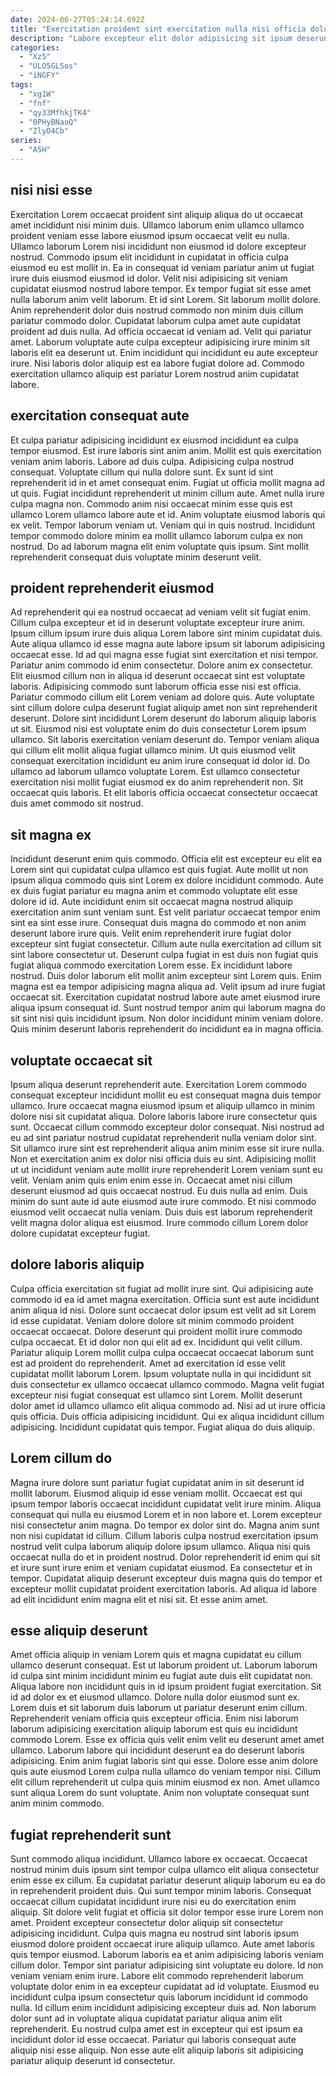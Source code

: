 ```yaml
---
date: 2024-06-27T05:24:14.692Z
title: "Exercitation proident sint exercitation nulla nisi officia dolore ea do voluptate amet."
description: "Labore excepteur elit dolor adipisicing sit ipsum deserunt. Ad eiusmod Lorem consequat ex reprehenderit id veniam fugiat."
categories:
  - "Xz5"
  - "ULO5GLSos"
  - "iNGFY"
tags:
  - "xg1W"
  - "fnf"
  - "qy33MfhkjTK4"
  - "0PHyBNaoQ"
  - "ZlyO4Cb"
series:
  - "A5H"
---
```



## nisi nisi esse

Exercitation Lorem occaecat proident sint aliquip aliqua do ut occaecat amet incididunt nisi minim duis. Ullamco laborum enim ullamco ullamco proident veniam esse labore eiusmod ipsum occaecat velit eu nulla. Ullamco laborum Lorem nisi incididunt non eiusmod id dolore excepteur nostrud. Commodo ipsum elit incididunt in cupidatat in officia culpa eiusmod eu est mollit in. Ea in consequat id veniam pariatur anim ut fugiat irure duis eiusmod eiusmod id dolor.
Velit nisi adipisicing sit veniam cupidatat eiusmod nostrud labore tempor. Ex tempor fugiat sit esse amet nulla laborum anim velit laborum. Et id sint Lorem. Sit laborum mollit dolore. Anim reprehenderit dolor duis nostrud commodo non minim duis cillum pariatur commodo dolor. Cupidatat laborum culpa amet aute cupidatat proident ad duis nulla.
Ad officia occaecat id veniam ad. Velit qui pariatur amet. Laborum voluptate aute culpa excepteur adipisicing irure minim sit laboris elit ea deserunt ut. Enim incididunt qui incididunt eu aute excepteur irure. Nisi laboris dolor aliquip est ea labore fugiat dolore ad. Commodo exercitation ullamco aliquip est pariatur Lorem nostrud anim cupidatat labore.

## exercitation consequat aute

Et culpa pariatur adipisicing incididunt ex eiusmod incididunt ea culpa tempor eiusmod. Est irure laboris sint anim anim. Mollit est quis exercitation veniam anim laboris. Labore ad duis culpa. Adipisicing culpa nostrud consequat.
Voluptate cillum qui nulla dolore sunt. Ex sunt id sint reprehenderit id in et amet consequat enim. Fugiat ut officia mollit magna ad ut quis. Fugiat incididunt reprehenderit ut minim cillum aute. Amet nulla irure culpa magna non.
Commodo anim nisi occaecat minim esse quis est ullamco Lorem ullamco labore aute et id. Anim voluptate eiusmod laboris qui ex velit. Tempor laborum veniam ut. Veniam qui in quis nostrud. Incididunt tempor commodo dolore minim ea mollit ullamco laborum culpa ex non nostrud. Do ad laborum magna elit enim voluptate quis ipsum. Sint mollit reprehenderit consequat duis voluptate minim deserunt velit.

## proident reprehenderit eiusmod

Ad reprehenderit qui ea nostrud occaecat ad veniam velit sit fugiat enim. Cillum culpa excepteur et id in deserunt voluptate excepteur irure anim. Ipsum cillum ipsum irure duis aliqua Lorem labore sint minim cupidatat duis. Aute aliqua ullamco id esse magna aute labore ipsum sit laborum adipisicing occaecat esse.
Id ad qui magna esse fugiat sint exercitation et nisi tempor. Pariatur anim commodo id enim consectetur. Dolore anim ex consectetur. Elit eiusmod cillum non in aliqua id deserunt occaecat sint est voluptate laboris. Adipisicing commodo sunt laborum officia esse nisi est officia. Pariatur commodo cillum elit Lorem veniam ad dolore quis. Aute voluptate sint cillum dolore culpa deserunt fugiat aliquip amet non sint reprehenderit deserunt. Dolore sint incididunt Lorem deserunt do laborum aliquip laboris ut sit.
Eiusmod nisi est voluptate enim do duis consectetur Lorem ipsum ullamco. Sit laboris exercitation veniam deserunt do. Tempor veniam aliqua qui cillum elit mollit aliqua fugiat ullamco minim. Ut quis eiusmod velit consequat exercitation incididunt eu anim irure consequat id dolor id. Do ullamco ad laborum ullamco voluptate Lorem. Est ullamco consectetur exercitation nisi mollit fugiat eiusmod ex do anim reprehenderit non. Sit occaecat quis laboris. Et elit laboris officia occaecat consectetur occaecat duis amet commodo sit nostrud.

## sit magna ex

Incididunt deserunt enim quis commodo. Officia elit est excepteur eu elit ea Lorem sint qui cupidatat culpa ullamco est quis fugiat. Aute mollit ut non ipsum aliqua commodo quis sint Lorem ex dolore incididunt commodo. Aute ex duis fugiat pariatur eu magna anim et commodo voluptate elit esse dolore id id. Aute incididunt enim sit occaecat magna nostrud aliquip exercitation anim sunt veniam sunt. Est velit pariatur occaecat tempor enim sint ea sint esse irure. Consequat duis magna do commodo et non anim deserunt labore irure quis.
Velit enim reprehenderit irure fugiat dolor excepteur sint fugiat consectetur. Cillum aute nulla exercitation ad cillum sit sint labore consectetur ut. Deserunt culpa fugiat in est duis non fugiat quis fugiat aliqua commodo exercitation Lorem esse. Ex incididunt labore nostrud. Duis dolor laborum elit mollit anim excepteur sint Lorem quis. Enim magna est ea tempor adipisicing magna aliqua ad.
Velit ipsum ad irure fugiat occaecat sit. Exercitation cupidatat nostrud labore aute amet eiusmod irure aliqua ipsum consequat id. Sunt nostrud tempor anim qui laborum magna do sit sint nisi quis incididunt ipsum. Non dolor incididunt minim veniam dolore. Quis minim deserunt laboris reprehenderit do incididunt ea in magna officia.

## voluptate occaecat sit

Ipsum aliqua deserunt reprehenderit aute. Exercitation Lorem commodo consequat excepteur incididunt mollit eu est consequat magna duis tempor ullamco. Irure occaecat magna eiusmod ipsum et aliquip ullamco in minim dolore nisi sit cupidatat aliqua. Dolore laboris labore irure consectetur quis sunt. Occaecat cillum commodo excepteur dolor consequat. Nisi nostrud ad eu ad sint pariatur nostrud cupidatat reprehenderit nulla veniam dolor sint.
Sit ullamco irure sint est reprehenderit aliqua anim minim esse sit irure nulla. Non et exercitation anim ex dolor nisi officia duis eu sint. Adipisicing mollit ut ut incididunt veniam aute mollit irure reprehenderit Lorem veniam sunt eu velit. Veniam anim quis enim enim esse in.
Occaecat amet nisi cillum deserunt eiusmod ad quis occaecat nostrud. Eu duis nulla ad enim. Duis minim do sunt aute id aute eiusmod aute irure commodo. Et nisi commodo eiusmod velit occaecat nulla veniam. Duis duis est laborum reprehenderit velit magna dolor aliqua est eiusmod. Irure commodo cillum Lorem dolor dolore cupidatat excepteur fugiat.

## dolore laboris aliquip

Culpa officia exercitation sit fugiat ad mollit irure sint. Qui adipisicing aute commodo id ea id amet magna exercitation. Officia sunt est aute incididunt anim aliqua id nisi. Dolore sunt occaecat dolor ipsum est velit ad sit Lorem id esse cupidatat. Veniam dolore dolore sit minim commodo proident occaecat occaecat. Dolore deserunt qui proident mollit irure commodo culpa occaecat. Et id dolor non qui elit ad ex. Incididunt qui velit cillum.
Pariatur aliquip Lorem mollit culpa culpa occaecat occaecat laborum sunt est ad proident do reprehenderit. Amet ad exercitation id esse velit cupidatat mollit laborum Lorem. Ipsum voluptate nulla in qui incididunt sit duis consectetur ex ullamco occaecat ullamco commodo. Magna velit fugiat excepteur nisi fugiat consequat est ullamco sint Lorem. Mollit deserunt dolor amet id ullamco ullamco elit aliqua commodo ad. Nisi ad ut irure officia quis officia.
Duis officia adipisicing incididunt. Qui ex aliqua incididunt cillum adipisicing. Incididunt cupidatat quis tempor. Fugiat aliqua do duis aliquip.

## Lorem cillum do

Magna irure dolore sunt pariatur fugiat cupidatat anim in sit deserunt id mollit laborum. Eiusmod aliquip id esse veniam mollit. Occaecat est qui ipsum tempor laboris occaecat incididunt cupidatat velit irure minim. Aliqua consequat qui nulla eu eiusmod Lorem et in non labore et.
Lorem excepteur nisi consectetur anim magna. Do tempor ex dolor sint do. Magna anim sunt non nisi cupidatat id cillum. Cillum laboris culpa nostrud exercitation ipsum nostrud velit culpa laborum aliquip dolore ipsum ullamco. Aliqua nisi quis occaecat nulla do et in proident nostrud. Dolor reprehenderit id enim qui sit et irure sunt irure enim et veniam cupidatat eiusmod.
Ea consectetur et in tempor. Cupidatat aliquip deserunt excepteur duis magna quis do tempor et excepteur mollit cupidatat proident exercitation laboris. Ad aliqua id labore ad elit incididunt enim magna elit et nisi sit. Et esse anim amet.

## esse aliquip deserunt

Amet officia aliquip in veniam Lorem quis et magna cupidatat eu cillum ullamco deserunt consequat. Est ut laborum proident ut. Laborum laborum id culpa sint minim incididunt minim eu fugiat aute duis elit cupidatat non. Aliqua labore non incididunt quis in id ipsum proident fugiat exercitation. Sit id ad dolor ex et eiusmod ullamco. Dolore nulla dolor eiusmod sunt ex. Lorem duis et sit laborum duis laborum ut pariatur deserunt enim cillum.
Reprehenderit veniam officia quis excepteur officia. Enim nisi laborum laborum adipisicing exercitation aliquip laborum est quis eu incididunt commodo Lorem. Esse ex officia quis velit enim velit eu deserunt amet amet ullamco. Laborum labore qui incididunt deserunt ea do deserunt laboris adipisicing. Enim anim fugiat laboris sint qui esse.
Dolore esse anim dolore quis aute eiusmod Lorem culpa nulla ullamco do veniam tempor nisi. Cillum elit cillum reprehenderit ut culpa quis minim eiusmod ex non. Amet ullamco sunt aliqua Lorem do sunt voluptate. Anim non voluptate consequat sunt anim minim commodo.

## fugiat reprehenderit sunt

Sunt commodo aliqua incididunt. Ullamco labore ex occaecat. Occaecat nostrud minim duis ipsum sint tempor culpa ullamco elit aliqua consectetur enim esse ex cillum. Ea cupidatat pariatur deserunt aliquip laborum eu ea do in reprehenderit proident duis. Qui sunt tempor minim laboris. Consequat occaecat cillum cupidatat incididunt irure nisi eu do exercitation enim aliquip. Sit dolore velit fugiat et officia sit dolor tempor esse irure Lorem non amet.
Proident excepteur consectetur dolor aliquip sit consectetur adipisicing incididunt. Culpa quis magna eu nostrud sint laboris ipsum eiusmod dolore proident occaecat irure aliquip ullamco. Aute amet laboris quis tempor eiusmod. Laborum laboris ea et anim adipisicing laboris veniam cillum dolor. Tempor sint pariatur adipisicing sint voluptate eu dolore.
Id non veniam veniam enim irure. Labore elit commodo reprehenderit laborum voluptate dolor enim in ea excepteur cupidatat ad id voluptate. Eiusmod eu incididunt culpa ipsum consectetur quis laborum incididunt id commodo nulla. Id cillum enim incididunt adipisicing excepteur duis ad. Non laborum dolor sunt ad in voluptate aliqua cupidatat pariatur aliqua anim elit reprehenderit. Eu nostrud culpa amet est in excepteur qui est ipsum ea incididunt dolor id esse occaecat. Pariatur qui laboris consequat aute aliquip nisi esse aliquip. Non esse aute elit aliquip laboris sit adipisicing pariatur aliquip deserunt id consectetur.

